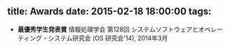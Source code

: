 title: Awards
date: 2015-02-18 18:00:00
tags: 
---
* __最優秀学生発表賞__
情報処理学会 第128回 システムソフトウェアとオペレーティング・システム研究会 (OS 研究会&apos;14), 2014年3月